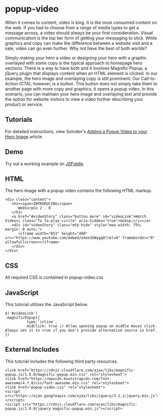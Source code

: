 # popup-video
When it comes to content, video is king. It is the most consumed content on the web. If you had to choose from a range of media types to get a message across, a video should always be your first consideration. Visual communication is the top tier form of getting your messaging to stick. While graphics and copy can make the difference between a website visit and a sale, video can go even further. Why not have the best of both worlds?  

Simply making your hero a video or designing your hero with a graphic overlayed with some copy is the typical approach to homepage hero sections. There is a way to have both and it involves Magnific Popup, a jQuery plugin that displays content when an HTML element is clicked. In our example, the hero image and overlaying copy is still prominent. Our Call-to-Action (CTA), however, is a button. This button does not simply take them to another page with more copy and graphics, it opens a popup video. In this scenario, you can maintain your hero image and overlaying text and provide the option for website visitors to view a video further describing your product or service.

## Tutorials

For detailed instructions, view Solodev's [Adding a Popup Video to your Hero Image](https://www.solodev.com/blog/web-design/adding-a-popup-video-to-your-hero-image.stml) article.

## Demo

Try out a working example on [JSFiddle](https://jsfiddle.net/solodev/u43vsyzu/).

## HTML

The hero image with a popup video contains the following HTML markup.

```
<div class="content">
   <h1><span>INTRODUCING</span>
      WebCorpCo 2 . 0
   </h1>
   <a href="#videoStory" class="button more" id="videoLink">Watch Video<i class="fa fa-play-circle" aria-hidden="true">&nbsp;</i></a>
   <div id="videoStory" class="mfp-hide" style="max-width: 75%; margin: 0 auto;">
      <iframe width="853" height="480" src="https://www.youtube.com/embed/oXoe3GWygq0?rel=0" frameborder="0" allowfullscreen></iframe>
   </div>
</div>
```
## CSS

All required CSS is contained in popup-video.css

## JavaScript

This tutorial utilizes the JavaScript below.

```
$('#videoLink')
.magnificPopup({
          type:'inline',
          midClick: true // Allow opening popup on middle mouse click. Always set it to true if you don't provide alternative source in href.
})
```

## External Includes

This tutorial includes the following third party resources.

```
<link href="https://cdnjs.cloudflare.com/ajax/libs/magnific-popup.js/1.0.0/magnific-popup.min.css" rel="stylesheet">
<link href="https://maxcdn.bootstrapcdn.com/font-awesome/4.7.0/css/font-awesome.min.css" rel="stylesheet">
<link href="popup-video.css" rel="stylesheet">
<script src="https://ajax.googleapis.com/ajax/libs/jquery/3.1.1/jquery.min.js"></script>
<script src="https://cdnjs.cloudflare.com/ajax/libs/magnific-popup.js/1.0.0/jquery.magnific-popup.min.js"></script>
```
